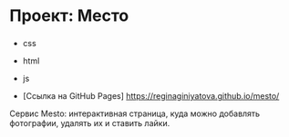 # Проект: Место

###

* css
* html
* js


* [Ссылка на GitHub Pages] https://reginaginiyatova.github.io/mesto/

Сервис Mesto: интерактивная страница, куда можно добавлять фотографии, удалять их и ставить лайки.



